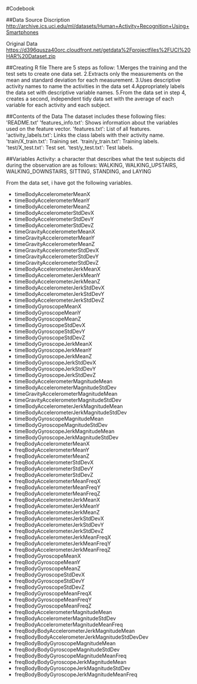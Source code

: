 #Codebook

##Data Source
Discription
http://archive.ics.uci.edu/ml/datasets/Human+Activity+Recognition+Using+Smartphones

Original Data
https://d396qusza40orc.cloudfront.net/getdata%2Fprojectfiles%2FUCI%20HAR%20Dataset.zip

##Creating R file
There are 5 steps as follow:
1.Merges the training and the test sets to create one data set.
2.Extracts only the measurements on the mean and standard deviation for each measurement.
3.Uses descriptive activity names to name the activities in the data set
4.Appropriately labels the data set with descriptive variable names.
5.From the data set in step 4, creates a second, independent tidy data set with the average of each variable for each activity and each subject.

##Contents of the Data
The dataset includes these following files:
'README.txt'
'features_info.txt': Shows information about the variables used on the feature vector.
'features.txt': List of all features.
'activity_labels.txt': Links the class labels with their activity name.
'train/X_train.txt': Training set.
'train/y_train.txt': Training labels.
'test/X_test.txt': Test set.
'test/y_test.txt': Test labels.

##Variables
Activity: a character that describes what the test subjects did during the observation are as follows: 
          WALKING, WALKING_UPSTAIRS, WALKING_DOWNSTAIRS, SITTING, STANDING, and LAYING

From the data set, i have got the following variables.

* timeBodyAccelerometerMeanX
* timeBodyAccelerometerMeanY
* timeBodyAccelerometerMeanZ
* timeBodyAccelerometerStdDevX
* timeBodyAccelerometerStdDevY
* timeBodyAccelerometerStdDevZ
* timeGravityAccelerometerMeanX
* timeGravityAccelerometerMeanY
* timeGravityAccelerometerMeanZ
* timeGravityAccelerometerStdDevX
* timeGravityAccelerometerStdDevY
* timeGravityAccelerometerStdDevZ
* timeBodyAccelerometerJerkMeanX
* timeBodyAccelerometerJerkMeanY
* timeBodyAccelerometerJerkMeanZ
* timeBodyAccelerometerJerkStdDevX
* timeBodyAccelerometerJerkStdDevY
* timeBodyAccelerometerJerkStdDevZ
* timeBodyGyroscopeMeanX
* timeBodyGyroscopeMeanY
* timeBodyGyroscopeMeanZ
* timeBodyGyroscopeStdDevX
* timeBodyGyroscopeStdDevY
* timeBodyGyroscopeStdDevZ
* timeBodyGyroscopeJerkMeanX
* timeBodyGyroscopeJerkMeanY
* timeBodyGyroscopeJerkMeanZ
* timeBodyGyroscopeJerkStdDevX
* timeBodyGyroscopeJerkStdDevY
* timeBodyGyroscopeJerkStdDevZ
* timeBodyAccelerometerMagnitudeMean
* timeBodyAccelerometerMagnitudeStdDev
* timeGravityAccelerometerMagnitudeMean
* timeGravityAccelerometerMagnitudeStdDev
* timeBodyAccelerometerJerkMagnitudeMean
* timeBodyAccelerometerJerkMagnitudeStdDev
* timeBodyGyroscopeMagnitudeMean
* timeBodyGyroscopeMagnitudeStdDev
* timeBodyGyroscopeJerkMagnitudeMean
* timeBodyGyroscopeJerkMagnitudeStdDev
* freqBodyAccelerometerMeanX
* freqBodyAccelerometerMeanY
* freqBodyAccelerometerMeanZ
* freqBodyAccelerometerStdDevX
* freqBodyAccelerometerStdDevY
* freqBodyAccelerometerStdDevZ
* freqBodyAccelerometerMeanFreqX
* freqBodyAccelerometerMeanFreqY
* freqBodyAccelerometerMeanFreqZ
* freqBodyAccelerometerJerkMeanX
* freqBodyAccelerometerJerkMeanY
* freqBodyAccelerometerJerkMeanZ
* freqBodyAccelerometerJerkStdDevX
* freqBodyAccelerometerJerkStdDevY
* freqBodyAccelerometerJerkStdDevZ
* freqBodyAccelerometerJerkMeanFreqX
* freqBodyAccelerometerJerkMeanFreqY
* freqBodyAccelerometerJerkMeanFreqZ
* freqBodyGyroscopeMeanX
* freqBodyGyroscopeMeanY
* freqBodyGyroscopeMeanZ
* freqBodyGyroscopeStdDevX
* freqBodyGyroscopeStdDevY
* freqBodyGyroscopeStdDevZ
* freqBodyGyroscopeMeanFreqX
* freqBodyGyroscopeMeanFreqY
* freqBodyGyroscopeMeanFreqZ
* freqBodyAccelerometerMagnitudeMean
* freqBodyAccelerometerMagnitudeStdDev
* freqBodyAccelerometerMagnitudeMeanFreq
* freqBodyBodyAccelerometerJerkMagnitudeMean
* freqBodyBodyAccelerometerJerkMagnitudeStdDevDev
* freqBodyBodyGyroscopeMagnitudeMean
* freqBodyBodyGyroscopeMagnitudeStdDev
* freqBodyBodyGyroscopeMagnitudeMeanFreq
* freqBodyBodyGyroscopeJerkMagnitudeMean
* freqBodyBodyGyroscopeJerkMagnitudeStdDev
* freqBodyBodyGyroscopeJerkMagnitudeMeanFreq
